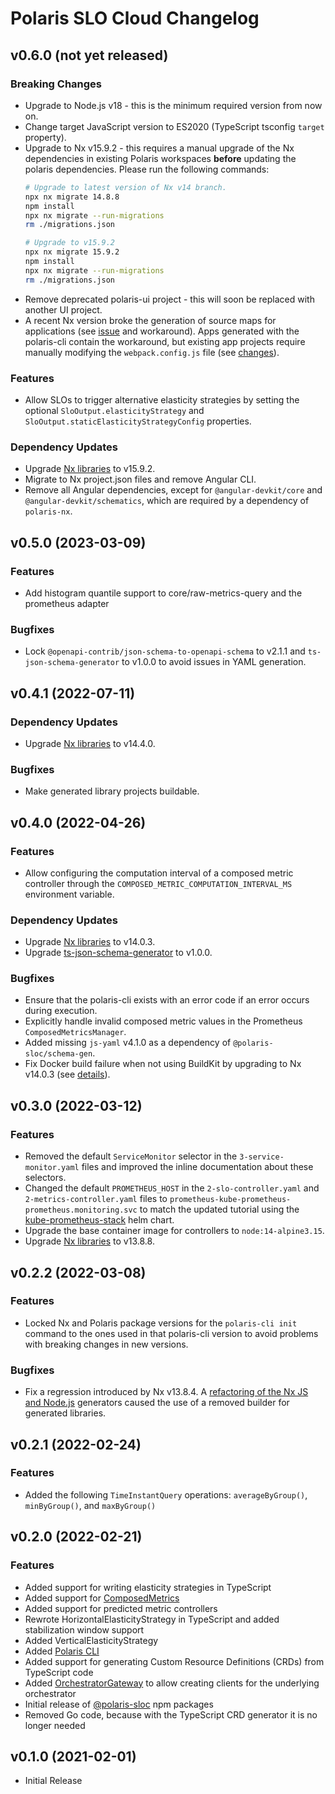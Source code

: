 # Polaris SLO Cloud Changelog

## v0.6.0 (not yet released)

### Breaking Changes

* Upgrade to Node.js v18 - this is the minimum required version from now on.
* Change target JavaScript version to ES2020 (TypeScript tsconfig `target` property).
* Upgrade to Nx v15.9.2 - this requires a manual upgrade of the Nx dependencies in existing Polaris workspaces **before** updating the polaris dependencies. Please run the following commands:
    ```sh
    # Upgrade to latest version of Nx v14 branch.
    npx nx migrate 14.8.8
    npm install
    npx nx migrate --run-migrations
    rm ./migrations.json

    # Upgrade to v15.9.2
    npx nx migrate 15.9.2
    npm install
    npx nx migrate --run-migrations
    rm ./migrations.json
    ```
* Remove deprecated polaris-ui project - this will soon be replaced with another UI project.
* A recent Nx version broke the generation of source maps for applications (see [issue]() and workaround). Apps generated with the polaris-cli contain the workaround, but existing app projects require manually modifying the `webpack.config.js` file (see [changes](https://github.com/polaris-slo-cloud/polaris/pull/68/commits/a33474d75f5b537fb0d6e98dee902b38dd875a54#diff-3a4c63f3f75415fd052210bc27bafbd298fed2b8cf5b043c20fa6de2443691bd)).

### Features

* Allow SLOs to trigger alternative elasticity strategies by setting the optional `SloOutput.elasticityStrategy` and `SloOutput.staticElasticityStrategyConfig` properties.

### Dependency Updates

* Upgrade [Nx libraries](https://nx.dev) to v15.9.2.
* Migrate to Nx project.json files and remove Angular CLI.
* Remove all Angular dependencies, except for `@angular-devkit/core` and `@angular-devkit/schematics`, which are required by a dependency of `polaris-nx`.


## v0.5.0 (2023-03-09)

### Features

* Add histogram quantile support to core/raw-metrics-query and the prometheus adapter

### Bugfixes

* Lock `@openapi-contrib/json-schema-to-openapi-schema` to v2.1.1 and `ts-json-schema-generator` to v1.0.0 to avoid issues in YAML generation.



## v0.4.1 (2022-07-11)

### Dependency Updates

* Upgrade [Nx libraries](https://nx.dev) to v14.4.0.

### Bugfixes

* Make generated library projects buildable.



## v0.4.0 (2022-04-26)

### Features

* Allow configuring the computation interval of a composed metric controller through the `COMPOSED_METRIC_COMPUTATION_INTERVAL_MS` environment variable.

### Dependency Updates

* Upgrade [Nx libraries](https://nx.dev) to v14.0.3.
* Upgrade [ts-json-schema-generator](https://github.com/vega/ts-json-schema-generator) to v1.0.0.


### Bugfixes

* Ensure that the polaris-cli exists with an error code if an error occurs during execution.
* Explicitly handle invalid composed metric values in the Prometheus `ComposedMetricsManager`.
* Added missing `js-yaml` v4.1.0 as a dependency of `@polaris-sloc/schema-gen`.
* Fix Docker build failure when not using BuildKit by upgrading to Nx v14.0.3 (see [details](https://github.com/nrwl/nx/issues/9451)).



## v0.3.0 (2022-03-12)

### Features

* Removed the default `ServiceMonitor` selector in the `3-service-monitor.yaml` files and improved the inline documentation about these selectors.
* Changed the default `PROMETHEUS_HOST` in the `2-slo-controller.yaml` and `2-metrics-controller.yaml` files to `prometheus-kube-prometheus-prometheus.monitoring.svc` to match the updated tutorial using the [kube-prometheus-stack](https://github.com/prometheus-community/helm-charts/tree/main/charts/kube-prometheus-stack) helm chart.
* Upgrade the base container image for controllers to `node:14-alpine3.15`.
* Upgrade [Nx libraries](https://nx.dev) to v13.8.8.



## v0.2.2 (2022-03-08)

### Features

* Locked Nx and Polaris package versions for the `polaris-cli init` command to the ones used in that polaris-cli version to avoid problems with breaking changes in new versions.


### Bugfixes

* Fix a regression introduced by Nx v13.8.4. A [refactoring of the Nx JS and Node.js](https://github.com/nrwl/nx/pull/9086) generators caused the use of a removed builder for generated libraries.



## v0.2.1 (2022-02-24)

### Features

* Added the following `TimeInstantQuery` operations: `averageByGroup()`, `minByGroup()`, and `maxByGroup()`


## v0.2.0 (2022-02-21)

### Features

* Added support for writing elasticity strategies in TypeScript
* Added support for [ComposedMetrics](./ts/libs/core/src/lib/composed-metrics)
* Added support for predicted metric controllers
* Rewrote HorizontalElasticityStrategy in TypeScript and added stabilization window support
* Added VerticalElasticityStrategy
* Added [Polaris CLI](https://polaris-slo-cloud.github.io/polaris/features/cli.html)
* Added support for generating Custom Resource Definitions (CRDs) from TypeScript code
* Added [OrchestratorGateway](./ts/libs/core/src/lib/orchestrator/public/orchestrator-gateway.ts) to allow creating clients for the underlying orchestrator
* Initial release of [@polaris-sloc](https://www.npmjs.com/settings/polaris-sloc/packages) npm packages
* Removed Go code, because with the TypeScript CRD generator it is no longer needed 


## v0.1.0 (2021-02-01)

* Initial Release
